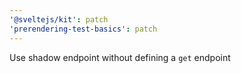 ```yaml
---
'@sveltejs/kit': patch
'prerendering-test-basics': patch
---
```


Use shadow endpoint without defining a `get` endpoint
